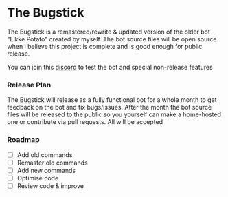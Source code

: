 # The Bugstick

The Bugstick is a remastered/rewrite & updated version of the older bot "Likke Potato" created by myself. The bot source files will be open source when i believe this project is complete and is good enough for public release.

You can join this [discord](https://discord.gg/78DMCjZatu) to test the bot and special non-release features

### Release Plan

The Bugstick will release as a fully functional bot for a whole month to get feedback on the bot and fix bugs/issues. After the month the bot source files will be released to the public so you yourself can make a home-hosted one or contribute via pull requests. All will be accepted
 
### Roadmap
- [ ] Add old commands
- [ ] Remaster old commands
- [ ] Add new commands
- [ ] Optimise code
- [ ] Review code & improve
